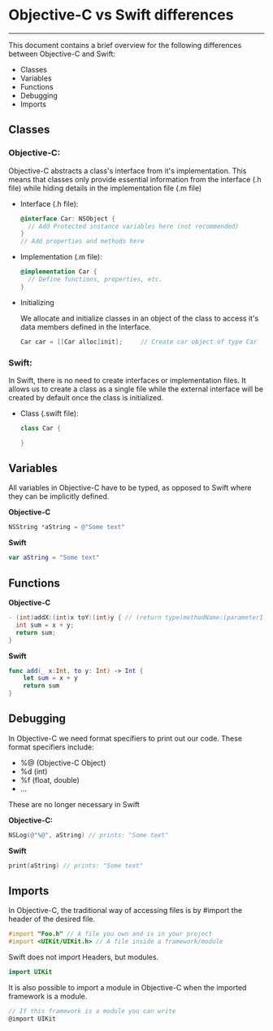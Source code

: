 # Objective-C vs Swift differences
---

This document contains a brief overview for the following differences between Objective-C and Swift:

* Classes
* Variables
* Functions
* Debugging
* Imports

## Classes

### Objective-C:

Objective-C abstracts a class's interface from it's implementation. This means that classes only provide essential information from the interface (.h file) while hiding details in the implementation file (.m file)

* Interface (.h file):


  ```Objective-C
  @interface Car: NSObject {
    // Add Protected instance variables here (not recommended)
  }
  // Add properties and methods here
  ```

* Implementation (.m file):

  ```Objective-C
  @implementation Car {
    // Define functions, properties, etc.
  }
  ```

* Initializing

  We allocate and initialize classes in an object of the class to access it's data members defined in the Interface.

  ```Objective-C
  Car car = [[Car alloc]init];     // Create car object of type Car
  ```

### Swift:

In Swift, there is no need to create interfaces or implementation files. It allows us to create a class as a single file while the external interface will be created by default once the class is initialized.

* Class (.swift file):

  ```Swift
  class Car {

  }
  ```

## Variables

All variables in Objective-C have to be typed, as opposed to Swift where they can be implicitly defined.

**Objective-C**

```Objective-C
NSString *aString = @"Some text"
```

**Swift**

```Swift
var aString = "Some text"
```

## Functions

**Objective-C**
```Objective-C
- (int)addX:(int)x toY:(int)y { // (return type)methodName:(parameter1 type)(parameter1 name) ...
  int sum = x + y;
  return sum;
}
```

**Swift**
```Swift
func add(_ x:Int, to y: Int) -> Int {
    let sum = x + y
    return sum
}
```

## Debugging

In Objective-C we need format specifiers to print out our code. These format specifiers include:

  * %@ (Objective-C Object)
  * %d (int)
  * %f (float, double)
  * ...

These are no longer necessary in Swift

**Objective-C:**
```Objective-C
NSLog(@"%@", aString) // prints: "Some text"
```

**Swift**
```Swift
print(aString) // prints: "Some text"
```

## Imports

In Objective-C, the traditional way of accessing files is by #import the header of the desired file.

```Objective-C
#import "Foo.h" // A file you own and is in your project
#import <UIKit/UIKit.h> // A file inside a framework/module
```

Swift does not import Headers, but modules.

```Swift
import UIKit
```

It is also possible to import a module in Objective-C when the imported framework is a module.

```Objective-C
// If this framework is a module you can write
@import UIKit
```
